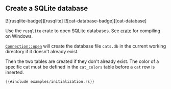 ## Create a SQLite database

[![rusqlite-badge]][rusqlite] [![cat-database-badge]][cat-database]

Use the `rusqlite` crate to open SQLite databases. See
[crate][documentation] for compiling on Windows.

[`Connection::open`] will create the database file `cats.db` in the
current working directory if it doesn't already exist.

Then the two tables are created if they don't already exist. The color
of a specific cat must be defined in the `cat_colors` table before a `cat`
row is inserted.


```rust
{{#include examples/initialization.rs}}
```


[`Connection::open`]: https://docs.rs/rusqlite/*/rusqlite/struct.Connection.html#method.open

[documentation]: https://github.com/jgallagher/rusqlite#user-content-notes-on-building-rusqlite-and-libsqlite3-sys

